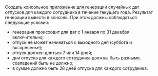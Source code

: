 Создать консольное приложение для генерации случайных дат отпусков для каждого сотрудника в течение текущего года. Результат генерации вывести в консоль. При этом должны соблюдаться следующие условия:
- генерация происходит для дат с 1 января по 31 декабря включительно;
- отпуск не может начинаться с выходного дня (суббота и воскресенье);
- отпуск должен длиться 7 или 14 дней;
- дни отпуска для каждого сотрудника должны быть разными, совпадений быть не должно;
- в сумме должно быть 28 дней отпуска для каждого сотрудника.
